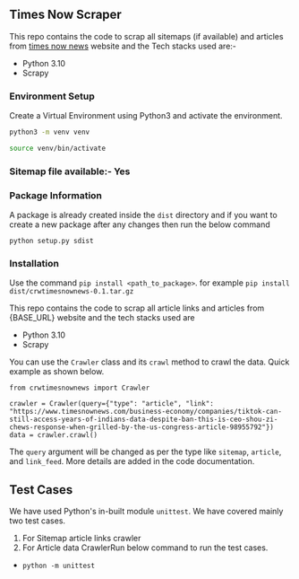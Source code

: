 ## Times Now Scraper

This repo contains the code to scrap all sitemaps (if available) and articles from [times now news](https://www.timesnownews.com/) website and the Tech stacks used are:-
-  Python 3.10
-  Scrapy 

### Environment Setup 
 
Create a Virtual Environment using Python3 and activate the environment. 
```bash
python3 -m venv venv
```
```bash
source venv/bin/activate
```

### Sitemap file available:- Yes

### Package Information
A package is already created inside the `dist` directory and if you want to create a new package after any changes then run the below command
```
python setup.py sdist
```

### Installation

Use the command `pip install <path_to_package>`. for example `pip install dist/crwtimesnownews-0.1.tar.gz`

This repo contains the code to scrap all article links and articles from {BASE_URL} website and the tech stacks used are
- Python 3.10
- Scrapy

You can use the `Crawler` class and its `crawl` method to crawl the data.
Quick example as shown below.
```
from crwtimesnownews import Crawler

crawler = Crawler(query={"type": "article", "link": "https://www.timesnownews.com/business-economy/companies/tiktok-can-still-access-years-of-indians-data-despite-ban-this-is-ceo-shou-zi-chews-response-when-grilled-by-the-us-congress-article-98955792"})
data = crawler.crawl()
```
The `query` argument will be changed as per the type like `sitemap`, `article`, and `link_feed`. More details are added in the code documentation.

## Test Cases
We have used Python's in-built module `unittest`.
We have covered mainly two test cases.
1. For Sitemap article links crawler
2. For Article data CrawlerRun below command to run the test cases.
- `python -m unittest`
